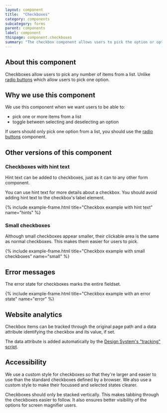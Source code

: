 ```yaml
---
layout: component
title:  "Checkboxes"
category: components
subcategory: forms
parent: components
label: component
thispage: component.checkboxes
summary: "The checkbox component allows users to pick the option or options they want from a list, by checking one or more boxes."
---
```


## About this component

Checkboxes allow users to pick any number of items from a list. Unlike [radio buttons](/components/radio-buttons/) which allow users to pick one option.

## Why we use this component

We use this component when we want users to be able to:

* pick one or more items from a list
* toggle between selecting and deselecting an option

If users should only pick one option from a list, you should use the [radio buttons](/components/radio-buttons/) component.

## Other versions of this component

### Checkboxes with hint text

Hint text can be added to checkboxes, just as it can to any other form component.

You can use hint text for more details about a checkbox. You should avoid adding hint text to the checkbox's label element.

{% include example-frame.html title="Checkbox example with hint text" name="hints" %}

### Small checkboxes

Although small checkboxes appear smaller, their clickable area is the same as normal checkboxes. This makes them easier for users to pick.

{% include example-frame.html title="Checkbox example with small checkboxes" name="small" %}

## Error messages

The error state for checkboxes marks the entire fieldset.

{% include example-frame.html title="Checkbox example with an error state" name="error" %}

## Website analytics

Checkbox items can be tracked through the original page path and a data attribute identifying the checkbox and its value, if set.

The data attribute is added automatically by the [Design System's "tracking" script](/get-started/tracking/#checkboxes).

## Accessibility

We use a custom style for checkboxes so that they're larger and easier to use than the standard checkboxes defined by a browser. We also use a custom style to make their focussed and selected states clearer.

Checkboxes should only be stacked vertically. This makes tabbing through the checkboxes easier to follow. It also ensures better visibility of the options for screen magnifier users.

